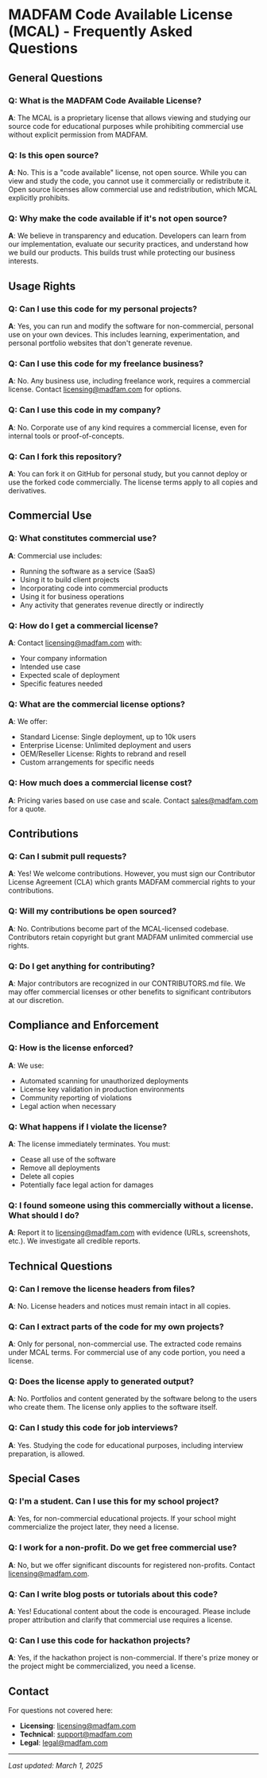 # MADFAM Code Available License (MCAL) - Frequently Asked Questions

## General Questions

### Q: What is the MADFAM Code Available License?
**A**: The MCAL is a proprietary license that allows viewing and studying our source code for educational purposes while prohibiting commercial use without explicit permission from MADFAM.

### Q: Is this open source?
**A**: No. This is a "code available" license, not open source. While you can view and study the code, you cannot use it commercially or redistribute it. Open source licenses allow commercial use and redistribution, which MCAL explicitly prohibits.

### Q: Why make the code available if it's not open source?
**A**: We believe in transparency and education. Developers can learn from our implementation, evaluate our security practices, and understand how we build our products. This builds trust while protecting our business interests.

## Usage Rights

### Q: Can I use this code for my personal projects?
**A**: Yes, you can run and modify the software for non-commercial, personal use on your own devices. This includes learning, experimentation, and personal portfolio websites that don't generate revenue.

### Q: Can I use this code for my freelance business?
**A**: No. Any business use, including freelance work, requires a commercial license. Contact licensing@madfam.com for options.

### Q: Can I use this code in my company?
**A**: No. Corporate use of any kind requires a commercial license, even for internal tools or proof-of-concepts.

### Q: Can I fork this repository?
**A**: You can fork it on GitHub for personal study, but you cannot deploy or use the forked code commercially. The license terms apply to all copies and derivatives.

## Commercial Use

### Q: What constitutes commercial use?
**A**: Commercial use includes:
- Running the software as a service (SaaS)
- Using it to build client projects
- Incorporating code into commercial products
- Using it for business operations
- Any activity that generates revenue directly or indirectly

### Q: How do I get a commercial license?
**A**: Contact licensing@madfam.com with:
- Your company information
- Intended use case
- Expected scale of deployment
- Specific features needed

### Q: What are the commercial license options?
**A**: We offer:
- Standard License: Single deployment, up to 10k users
- Enterprise License: Unlimited deployment and users
- OEM/Reseller License: Rights to rebrand and resell
- Custom arrangements for specific needs

### Q: How much does a commercial license cost?
**A**: Pricing varies based on use case and scale. Contact sales@madfam.com for a quote.

## Contributions

### Q: Can I submit pull requests?
**A**: Yes! We welcome contributions. However, you must sign our Contributor License Agreement (CLA) which grants MADFAM commercial rights to your contributions.

### Q: Will my contributions be open sourced?
**A**: No. Contributions become part of the MCAL-licensed codebase. Contributors retain copyright but grant MADFAM unlimited commercial use rights.

### Q: Do I get anything for contributing?
**A**: Major contributors are recognized in our CONTRIBUTORS.md file. We may offer commercial licenses or other benefits to significant contributors at our discretion.

## Compliance and Enforcement

### Q: How is the license enforced?
**A**: We use:
- Automated scanning for unauthorized deployments
- License key validation in production environments
- Community reporting of violations
- Legal action when necessary

### Q: What happens if I violate the license?
**A**: The license immediately terminates. You must:
- Cease all use of the software
- Remove all deployments
- Delete all copies
- Potentially face legal action for damages

### Q: I found someone using this commercially without a license. What should I do?
**A**: Report it to licensing@madfam.com with evidence (URLs, screenshots, etc.). We investigate all credible reports.

## Technical Questions

### Q: Can I remove the license headers from files?
**A**: No. License headers and notices must remain intact in all copies.

### Q: Can I extract parts of the code for my own projects?
**A**: Only for personal, non-commercial use. The extracted code remains under MCAL terms. For commercial use of any code portion, you need a license.

### Q: Does the license apply to generated output?
**A**: No. Portfolios and content generated by the software belong to the users who create them. The license only applies to the software itself.

### Q: Can I study this code for job interviews?
**A**: Yes. Studying the code for educational purposes, including interview preparation, is allowed.

## Special Cases

### Q: I'm a student. Can I use this for my school project?
**A**: Yes, for non-commercial educational projects. If your school might commercialize the project later, they need a license.

### Q: I work for a non-profit. Do we get free commercial use?
**A**: No, but we offer significant discounts for registered non-profits. Contact licensing@madfam.com.

### Q: Can I write blog posts or tutorials about this code?
**A**: Yes! Educational content about the code is encouraged. Please include proper attribution and clarify that commercial use requires a license.

### Q: Can I use this code for hackathon projects?
**A**: Yes, if the hackathon project is non-commercial. If there's prize money or the project might be commercialized, you need a license.

## Contact

For questions not covered here:
- **Licensing**: licensing@madfam.com
- **Technical**: support@madfam.com
- **Legal**: legal@madfam.com

---

*Last updated: March 1, 2025*